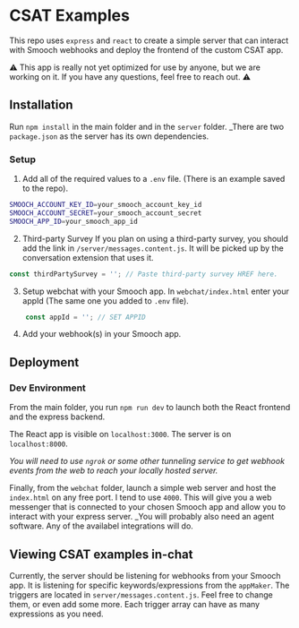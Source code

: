 # CSAT Examples
This repo uses `express` and `react` to create a simple server that can interact with Smooch webhooks and deploy the frontend of the custom CSAT app.

⚠️ This app is really not yet optimized for use by anyone, but we are working on it. If you have any questions, feel free to reach out. ⚠️

## Installation
Run `npm install` in the main folder and in the `server` folder. _There are two `package.json` as the server has its own dependencies.

### Setup
1. Add all of the required values to a `.env` file. (There is an example saved to the repo).
```bash
SMOOCH_ACCOUNT_KEY_ID=your_smooch_account_key_id
SMOOCH_ACCOUNT_SECRET=your_smooch_account_secret
SMOOCH_APP_ID=your_smooch_app_id
```

2. Third-party Survey
If you plan on using a third-party survey, you should add the link in `/server/messages.content.js`. It will be picked up by the conversation extension that uses it.
```js
const thirdPartySurvey = ''; // Paste third-party survey HREF here.
```

3. Setup webchat with your Smooch app.
In `webchat/index.html` enter your appId (The same one you added to `.env` file).
```js
    const appId = ''; // SET APPID
```

4.  Add your webhook(s) in your Smooch app. 

## Deployment
### Dev Environment
From the main folder, you run `npm run dev` to launch both the React frontend and the express backend.

The React app is visible on `localhost:3000`.
The server is on `localhost:8000`.

_You will need to use `ngrok` or some other tunneling service to get webhook events from the web to reach your locally hosted server._

Finally, from the `webchat` folder, launch a simple web server and host the `index.html` on any free port. I tend to use `4000`. This will give you a web messenger that is connected to your chosen Smooch app and allow you to interact with your express server. _You will probably also need an agent software. Any of the availabel integrations will do.

## Viewing CSAT examples in-chat
Currently, the server should be listening for webhooks from your Smooch app. It is listening for specific keywords/expressions from the `appMaker`. The triggers are located in `server/messages.content.js`. Feel free to change them, or even add some more. Each trigger array can have as many expressions as you need.